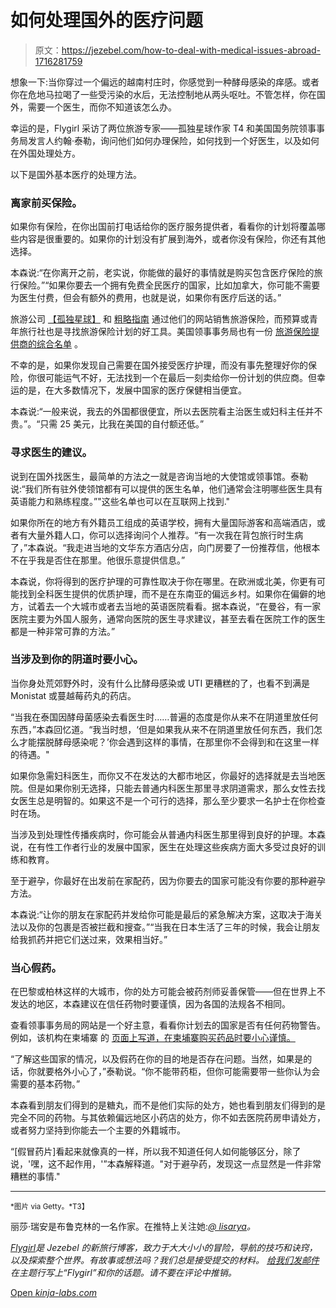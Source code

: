# 如何处理国外的医疗问题

> 原文：<https://jezebel.com/how-to-deal-with-medical-issues-abroad-1716281759>

想象一下:当你穿过一个偏远的越南村庄时，你感觉到一种酵母感染的痒感。或者你在危地马拉喝了一些受污染的水后，无法控制地从两头呕吐。不管怎样，你在国外，需要一个医生，而你不知道该怎么办。



幸运的是，Flygirl 采访了两位旅游专家——孤独星球作家 T4 和美国国务院领事事务局发言人约翰·泰勒，询问他们如何办理保险，如何找到一个好医生，以及如何在外国处理处方。

以下是国外基本医疗的处理方法。

### 离家前买保险。

如果你有保险，在你出国前打电话给你的医疗服务提供者，看看你的计划将覆盖哪些内容是很重要的。如果你的计划没有扩展到海外，或者你没有保险，你还有其他选择。

本森说:“在你离开之前，老实说，你能做的最好的事情就是购买包含医疗保险的旅行保险。”“如果你要去一个拥有免费全民医疗的国家，比如加拿大，你可能不需要为医生付费，但会有额外的费用，也就是说，如果你有医疗后送的话。”

旅游公司 [【孤独星球】](http://www.lonelyplanet.com/travel-insurance) 和 [粗略指南](http://www.roughguides.com/travel-insurance/) 通过他们的网站销售旅游保险，而预算或青年旅行社也是寻找旅游保险计划的好工具。美国领事事务局也有一份 [旅游保险提供商的综合名单](http://travel.state.gov/content/passports/english/go/health/insurance-providers.html) 。

不幸的是，如果你发现自己需要在国外接受医疗护理，而没有事先整理好你的保险，你很可能运气不好，无法找到一个在最后一刻卖给你一份计划的供应商。但幸运的是，在大多数情况下，发展中国家的医疗保健相当便宜。

本森说:“一般来说，我去的外国都很便宜，所以去医院看主治医生或妇科主任并不贵。”。“只需 25 美元，比我在美国的自付额还低。”

### 寻求医生的建议。

说到在国外找医生，最简单的方法之一就是咨询当地的大使馆或领事馆。泰勒说:“我们所有驻外使领馆都有可以提供的医生名单，他们通常会注明哪些医生具有英语能力和熟练程度。”"这些名单也可以在互联网上找到."

如果你所在的地方有外籍员工组成的英语学校，拥有大量国际游客和高端酒店，或者有大量外籍人口，你可以选择询问个人推荐。“有一次我在背包旅行时生病了，”本森说。“我走进当地的文华东方酒店分店，向门房要了一份推荐信，他根本不在乎我是否住在那里。他很乐意提供信息。”

本森说，你将得到的医疗护理的可靠性取决于你在哪里。在欧洲或北美，你更有可能找到全科医生提供的优质护理，而不是在东南亚的偏远乡村。如果你在偏僻的地方，试着去一个大城市或者去当地的英语医院看看。据本森说，“在曼谷，有一家医院主要为外国人服务，通常向医院的医生寻求建议，甚至去看在医院工作的医生都是一种非常可靠的方法。”

### 当涉及到你的阴道时要小心。

当你身处荒郊野外时，没有什么比酵母感染或 UTI 更糟糕的了，也看不到满是 Monistat 或蔓越莓药丸的药店。

“当我在泰国因酵母菌感染去看医生时……普遍的态度是你从来不在阴道里放任何东西，”本森回忆道。“我当时想，‘但是如果我从来不在阴道里放任何东西，我们怎么才能摆脱酵母感染呢？’你会遇到这样的事情，在那里你不会得到和在这里一样的待遇。"

如果你急需妇科医生，而你又不在发达的大都市地区，你最好的选择就是去当地医院。但是如果你别无选择，只能去普通内科医生那里寻求阴道需求，那么女性去找女医生总是明智的。如果这不是一个可行的选择，那么至少要求一名护士在你检查时在场。

当涉及到处理性传播疾病时，你可能会从普通内科医生那里得到良好的护理。本森说，在有性工作者行业的发展中国家，医生在处理这些疾病方面大多受过良好的训练和教育。

至于避孕，你最好在出发前在家配药，因为你要去的国家可能没有你要的那种避孕方法。

本森说:“让你的朋友在家配药并发给你可能是最后的紧急解决方案，这取决于海关法以及你的包裹是否被拦截和搜查。”“当我在日本生活了三年的时候，我会让朋友给我抓药并把它们送过来，效果相当好。”

### 当心假药。

在巴黎或柏林这样的大城市，你的处方可能会被药剂师妥善保管——但在世界上不发达的地区，本森建议在信任药物时要谨慎，因为各国的法规各不相同。

查看领事事务局的网站是一个好主意，看看你计划去的国家是否有任何药物警告。例如，该机构在柬埔寨 的 [页面上写道，在柬埔寨购买药品时要小心谨慎。](http://travel.state.gov/content/passports/english/country/cambodia.html)

“了解这些国家的情况，以及假药在你的目的地是否存在问题。当然，如果是的话，你就要格外小心了，”泰勒说。“你不能带药柜，但你可能需要带一些你认为会需要的基本药物。”

本森看到朋友们得到的是糖丸，而不是他们实际的处方，她也看到朋友们得到的是完全不同的药物。与其依赖偏远地区小药店的处方，你不如去医院药房申请处方，或者努力坚持到你能去一个主要的外籍城市。

“[假冒药片]看起来就像真的一样，所以我不知道任何人如何能够区分，除了说，'嘿，这不起作用，'”本森解释道。"对于避孕药，发现这一点显然是一件非常糟糕的事情."

* * *

<small>*图片 via Getty。*T3】</small>

丽莎·瑞安是布鲁克林的一名作家。在推特上关注她:[*@ lisarya*](http://twitter.com/lisarya)*。*

[*Flygirl*](http://flygirl.jezebel.com/)*是 Jezebel 的新旅行博客，致力于大大小小的冒险，导航的技巧和诀窍，以及探索整个世界。有故事或想法吗？我们总是接受提交的材料。* [*给我们发邮件*](mailto:jessica@jezebel.com) *在主题行写上“Flygirl”和你的话题。请不要在评论中推销。*

[Open *kinja-labs.com*](http://kinja-labs.com/related-widget/?posts=1705302461,1706942306,1715190714&title=Recommended%20stories)